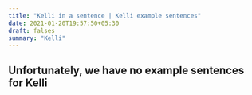 ```yaml
---
title: "Kelli in a sentence | Kelli example sentences"
date: 2021-01-20T19:57:50+05:30
draft: falses
summary: "Kelli"
---
```

## Unfortunately, we have no example sentences for Kelli                 
